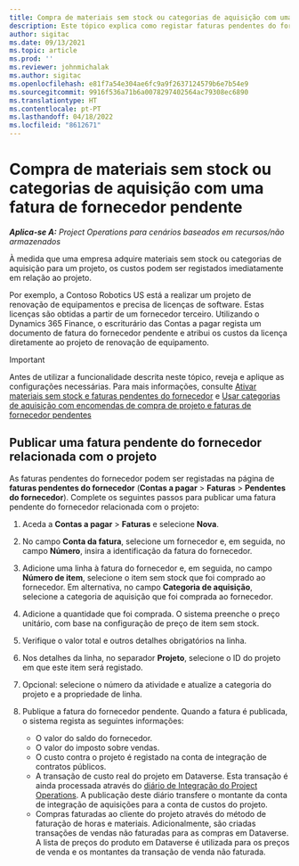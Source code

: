 ```yaml
---
title: Compra de materiais sem stock ou categorias de aquisição com uma fatura de fornecedor pendente
description: Este tópico explica como registar faturas pendentes do fornecedor.
author: sigitac
ms.date: 09/13/2021
ms.topic: article
ms.prod: ''
ms.reviewer: johnmichalak
ms.author: sigitac
ms.openlocfilehash: e81f7a54e304ae6fc9a9f2637124579b6e7b54e9
ms.sourcegitcommit: 9916f536a71b6a0078297402564ac79308ec6890
ms.translationtype: HT
ms.contentlocale: pt-PT
ms.lasthandoff: 04/18/2022
ms.locfileid: "8612671"
---
```

# <a name="purchase-non-stocked-materials-or-procurement-categories-using-a-pending-vendor-invoice"></a>Compra de materiais sem stock ou categorias de aquisição com uma fatura de fornecedor pendente

_**Aplica-se A:** Project Operations para cenários baseados em recursos/não armazenados_

À medida que uma empresa adquire materiais sem stock ou categorias de aquisição para um projeto, os custos podem ser registados imediatamente em relação ao projeto. 

Por exemplo, a Contoso Robotics US está a realizar um projeto de renovação de equipamentos e precisa de licenças de software. Estas licenças são obtidas a partir de um fornecedor terceiro.  Utilizando o Dynamics 365 Finance, o escriturário das Contas a pagar regista um documento de fatura do fornecedor pendente e atribui os custos da licença diretamente ao projeto de renovação de equipamento. 

> [!IMPORTANT]
> Antes de utilizar a funcionalidade descrita neste tópico, reveja e aplique as configurações necessárias. Para mais informações, consulte [Ativar materiais sem stock e faturas pendentes do fornecedor](configure-materials-nonstocked.md) e [Usar categorias de aquisição com encomendas de compra de projeto e faturas de fornecedor pendentes](configure-procurement-categories.md)

## <a name="post-a-project-related-pending-vendor-invoice"></a>Publicar uma fatura pendente do fornecedor relacionada com o projeto 

As faturas pendentes do fornecedor podem ser registadas na página de **faturas pendentes do fornecedor** (**Contas a pagar** > **Faturas** > **Pendentes do fornecedor**). Complete os seguintes passos para publicar uma fatura pendente do fornecedor relacionada com o projeto:

1. Aceda a **Contas a pagar** > **Faturas** e selecione **Nova**. 
1. No campo **Conta da fatura**, selecione um fornecedor e, em seguida, no campo **Número**, insira a identificação da fatura do fornecedor.
1. Adicione uma linha à fatura do fornecedor e, em seguida, no campo **Número de item**, selecione o item sem stock que foi comprado ao fornecedor. Em alternativa, no campo **Categoria de aquisição**, selecione a categoria de aquisição que foi comprada ao fornecedor.   
1. Adicione a quantidade que foi comprada. O sistema preenche o preço unitário, com base na configuração de preço de item sem stock. 
1. Verifique o valor total e outros detalhes obrigatórios na linha.
1. Nos detalhes da linha, no separador **Projeto**, selecione o ID do projeto em que este item será registado.
1. Opcional: selecione o número da atividade e atualize a categoria do projeto e a propriedade de linha.
1. Publique a fatura do fornecedor pendente. Quando a fatura é publicada, o sistema regista as seguintes informações:
    
    - O valor do saldo do fornecedor.
    - O valor do imposto sobre vendas.
    - O custo contra o projeto é registado na conta de integração de contratos públicos.
    - A transação de custo real do projeto em Dataverse.  Esta transação é ainda processada através do [diário de Integração do Project Operations](../project-accounting/project-operations-integration-journal.md). A publicação deste diário transfere o montante da conta de integração de aquisições para a conta de custos do projeto. 
    - Compras faturadas ao cliente do projeto através do método de faturação de horas e materiais. Adicionalmente, são criadas transações de vendas não faturadas para as compras em Dataverse. A lista de preços do produto em Dataverse é utilizada para os preços de venda e os montantes da transação de venda não faturada.
